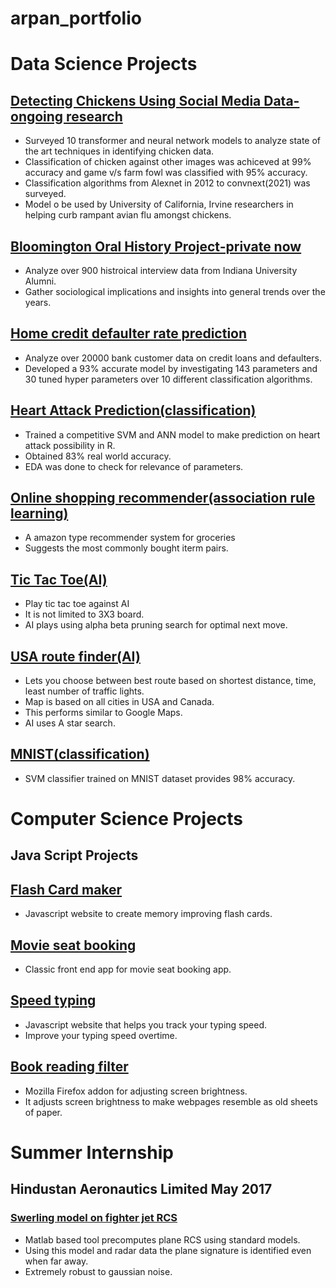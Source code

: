 # arpan_portfolio

# Data Science Projects
## [Detecting Chickens Using Social Media Data- ongoing research]()
* Surveyed 10 transformer and neural network models to analyze state of the art techniques in identifying chicken data.
* Classification of chicken against other images was achiceved at 99% accuracy and game v/s farm fowl was classified with 95% accuracy. 
* Classification algorithms from Alexnet in 2012 to convnext(2021) was surveyed. 
* Model o be used by University of California, Irvine researchers in helping curb rampant avian flu amongst chickens. 

## [Bloomington Oral History Project-private now](https://github.com/arpanojha/bohp)
* Analyze over 900 histroical interview data from Indiana University Alumni.  
* Gather sociological implications and insights into general trends over the years. 

## [Home credit defaulter rate prediction]()
* Analyze over 20000 bank customer data on credit loans and defaulters.
* Developed a 93% accurate model by investigating 143 parameters and 30 tuned hyper parameters over 10 different classification algorithms.

## [Heart Attack Prediction(classification)](https://github.com/arpanojha/Artificial_Intelligence/tree/main/heart_attack_prediction)
* Trained a competitive SVM and ANN model to make prediction on heart attack possibility in R. 
* Obtained 83% real world accuracy.
* EDA was done to check for relevance of parameters. 

## [Online shopping recommender(association rule learning)](https://github.com/arpanojha/Artificial_Intelligence/tree/main/Market_basket_optimization)
* A amazon type recommender system for groceries
* Suggests the most commonly bought iterm pairs. 

## [Tic Tac Toe(AI)](https://github.com/arpanojha/Artificial_Intelligence/tree/main/misere_tic_tac_toe)
* Play tic tac toe against AI 
* It is not limited to 3X3 board. 
* AI plays using alpha beta pruning search for optimal next move. 

## [USA route finder(AI)](https://github.com/arpanojha/Artificial_Intelligence/tree/main/USA_route_finder)
* Lets you choose between best route based on shortest distance, time, least number of traffic lights.
* Map is based on all cities in USA and Canada. 
* This performs similar to Google Maps. 
* AI uses A star search. 

## [MNIST(classification)](https://github.com/arpanojha/MNIST/tree/master/SVM)
* SVM classifier trained on MNIST dataset provides 98% accuracy. 

# Computer Science Projects
## Java Script Projects   
## [Flash Card maker](https://arpanojha.github.io/flash_cards/)  
* Javascript website to create memory improving flash cards.    

## [Movie seat booking](https://arpanojha.github.io/movie_seat_booking/) 
* Classic front end app for movie seat booking app.      

## [Speed typing](https://arpanojha.github.io/speed_typing/)  
* Javascript website that helps you track your typing speed.  
* Improve your typing speed overtime.    

## [Book reading filter](https://addons.mozilla.org/en-US/firefox/addon/sepia_filter/)
* Mozilla Firefox addon for adjusting screen brightness. 
* It adjusts screen brightness to make webpages resemble as old sheets of paper. 

# Summer Internship 
## Hindustan Aeronautics Limited May 2017
### [Swerling model on fighter jet RCS](https://github.com/arpanojha/Swerling_Model) 
* Matlab based tool precomputes plane RCS using standard models.
* Using this model and radar data the plane signature is identified even  when far away.
* Extremely robust to gaussian noise. 
